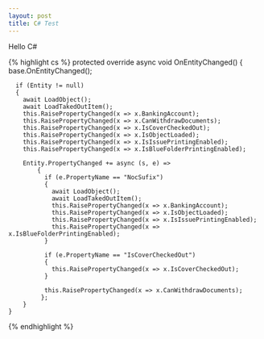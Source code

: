 ```yaml
---
layout: post
title: C# Test
---
```


Hello C#

{% highlight cs %}
    protected override async void OnEntityChanged()
    {
      base.OnEntityChanged();

      if (Entity != null)
      {
        await LoadObject();
        await LoadTakedOutItem();
        this.RaisePropertyChanged(x => x.BankingAccount);
        this.RaisePropertyChanged(x => x.CanWithdrawDocuments);
        this.RaisePropertyChanged(x => x.IsCoverCheckedOut);
        this.RaisePropertyChanged(x => x.IsObjectLoaded);
        this.RaisePropertyChanged(x => x.IsIssuePrintingEnabled);
        this.RaisePropertyChanged(x => x.IsBlueFolderPrintingEnabled);

        Entity.PropertyChanged += async (s, e) =>
            {
              if (e.PropertyName == "NocSufix")
              {
                await LoadObject();
                await LoadTakedOutItem();
                this.RaisePropertyChanged(x => x.BankingAccount);
                this.RaisePropertyChanged(x => x.IsObjectLoaded);
                this.RaisePropertyChanged(x => x.IsIssuePrintingEnabled);
                this.RaisePropertyChanged(x => x.IsBlueFolderPrintingEnabled);
              }

              if (e.PropertyName == "IsCoverCheckedOut")
              {
                this.RaisePropertyChanged(x => x.IsCoverCheckedOut);
              }

              this.RaisePropertyChanged(x => x.CanWithdrawDocuments);
             };
        }
    }
{% endhighlight %}
